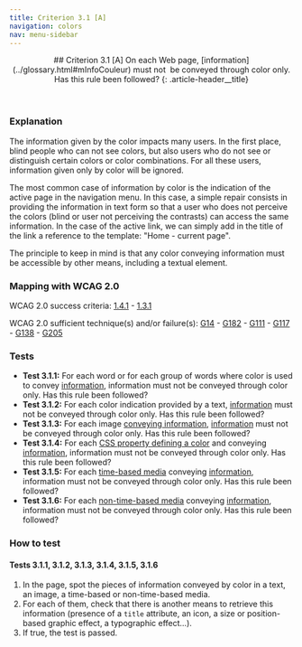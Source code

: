 ```yaml
---
title: Criterion 3.1 [A]
navigation: colors
nav: menu-sidebar
---
```


<header>
## Criterion 3.1 [A] <span>On each Web page, [information](../glossary.html#mInfoCouleur) must not  be conveyed through color only. Has this rule been followed?</span>
{: .article-header__title}
</header>

### Explanation

The information given by the color impacts many users. In the first place, blind people who can not see colors, but also users who do not see or distinguish certain colors or color combinations. For all these users, information given only by color will be ignored.

The most common case of information by color is the indication of the active page in the navigation menu. In this case, a simple repair consists in providing the information in text form so that a user who does not perceive the colors (blind or user not perceiving the contrasts) can access the same information. In the case of the active link, we can simply add in the title of the link a reference to the template: "Home - current page".

The principle to keep in mind is that any color conveying information must be accessible by other means, including a textual element.

### Mapping with WCAG 2.0

WCAG 2.0 success criteria: [1.4.1](http://www.w3.org/TR/WCAG20/#visual-audio-contrast-without-color) - [1.3.1](http://www.w3.org/TR/WCAG20/#content-structure-separation-programmatic)

WCAG 2.0 sufficient technique(s) and/or failure(s): [G14](http://www.w3.org/TR/WCAG-TECHS/G14.html) - [G182](http://www.w3.org/TR/WCAG-TECHS/G182.html) - [G111](http://www.w3.org/TR/WCAG-TECHS/G111.html) - [G117](http://www.w3.org/TR/WCAG-TECHS/G117.html) - [G138](http://www.w3.org/TR/WCAG-TECHS/G138.html) - [G205](http://www.w3.org/TR/WCAG-TECHS/G205.html)

### Tests

*   **Test 3.1.1:** For each word or for each group of words where color is used to convey [information](./glossary.html#mInfoCouleur), information must not be conveyed through color only. Has this rule been followed?
*   **Test 3.1.2:** For each color indication provided by a text, [information](./glossary.html#mInfoCouleur) must not be conveyed through color only. Has this rule been followed?
*   **Test 3.1.3:** For each image [conveying information](./glossary.html#mInfoDonneeCouleur), [information](./glossary.html#mInfoCouleur) must not be conveyed through color only. Has this rule been followed?
*   **Test 3.1.4:** For each [CSS property defining a color](./glossary.html#mPropCouleur) and conveying [information](./glossary.html#mInfoCouleur), information must not be conveyed through color only. Has this rule been followed?
*   **Test 3.1.5:** For each [time-based media](./glossary.html#mMediaTemp) conveying [information](./glossary.html#mInfoCouleur), information must not be conveyed through color only. Has this rule been followed?
*   **Test 3.1.6:** For each [non-time-based media](./glossary.html#mMediaNoTemp) conveying [information](./glossary.html#mInfoCouleur), information must not be conveyed through color only. Has this rule been followed?

### How to test

#### Tests 3.1.1, 3.1.2, 3.1.3, 3.1.4, 3.1.5, 3.1.6

1.  In the page, spot the pieces of information conveyed by color in a text, an image, a time-based or non-time-based media.
2.  For each of them, check that there is another means to retrieve this information (presence of a `title` attribute, an icon, a size or position-based graphic effect, a typographic effect…).
3.  If true, the test is passed.
